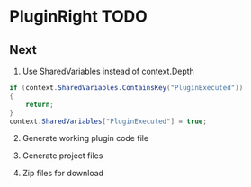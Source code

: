 # PluginRight TODO

## Next
1. Use SharedVariables instead of context.Depth
```csharp
if (context.SharedVariables.ContainsKey("PluginExecuted"))
{
    return;
}
context.SharedVariables["PluginExecuted"] = true;
```

2. Generate working plugin code file

3. Generate project files

4. Zip files for download